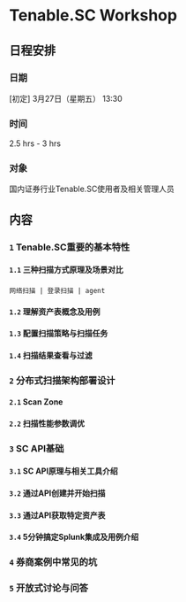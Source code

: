 # Tenable.SC Workshop

## 日程安排

### 日期

[初定] 3月27日（星期五） 13:30 

### 时间

2.5 hrs - 3 hrs

### 对象
国内证券行业Tenable.SC使用者及相关管理人员

## 内容

### `1` Tenable.SC重要的基本特性

#### `1.1` 三种扫描方式原理及场景对比

`网络扫描 | 登录扫描 | agent`

#### `1.2` 理解资产表概念及用例

#### `1.3` 配置扫描策略与扫描任务

#### `1.4` 扫描结果查看与过滤

### `2` 分布式扫描架构部署设计

#### `2.1` Scan Zone

#### `2.2` 扫描性能参数调优

### `3` SC API基础

#### `3.1` SC API原理与相关工具介绍

#### `3.2` 通过API创建并开始扫描

#### `3.3` 通过API获取特定资产表

#### `3.4` 5分钟搞定Splunk集成及用例介绍

### `4` 券商案例中常见的坑

### `5` 开放式讨论与问答 
